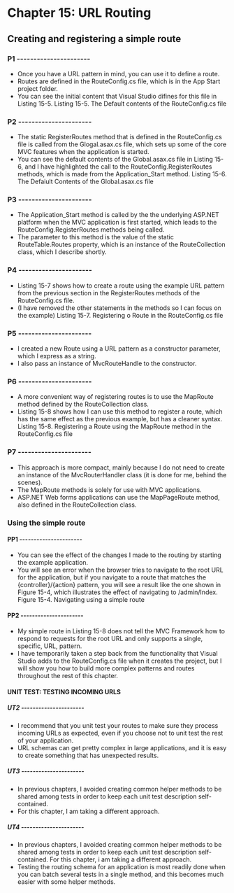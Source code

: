 # Chapter 15: URL Routing

## Creating and registering a simple route  

### P1 ----------------------

* Once you have a URL pattern in mind, you can use it to define a route.
* Routes are defined in the RouteConfig.cs file, which is in the App Start project folder.
* You can see the initial content that Visual Studio difines for this file in Listing 15-5.
    Listing 15-5. The Default contents of the RouteConfig.cs file

### P2 ----------------------

* The static RegisterRoutes method that is defined in the RouteConfig.cs file is called from the Glogal.asax.cs file, which sets up some of the core MVC features when the application is started.
* You can see the default contents of the Global.asax.cs file in Listing 15-6, and I have highlighted the call to the RouteConfig.RegisterRoutes methods, which is made from the Application_Start method.
    Listing 15-6. The Defaiult Contents of the Global.asax.cs file

### P3 ----------------------

* The Application_Start method is called by the the underlying ASP.NET platform when the MVC application is first started, which leads to the RouteConfig.RegisterRoutes methods being called.
* The parameter to this method is the value of the static RouteTable.Routes property, which is an instance of the RouteCollection class, which I describe shortly.

### P4 ----------------------

* Listing 15-7 shows how to create a route using the example URL pattern from the previous section in the RegisterRoutes methods of the RouteConfig.cs file.
* (I have removed the other statements in the methods so I can focus on the example)
    Listing 15-7. Registering o Route in the RouteConfig.cs file

### P5 ----------------------

* I created a new Route using a URL pattern as a constructor parameter, which I express as a string.
* I also pass an instance of MvcRouteHandle to the constructor.

### P6 ----------------------

* A more convenient way of registering routes is to use the MapRoute method defined by the RouteCollection class.
* Listing 15-8 shows how I can use this method to register a route, which has the same effect as the previous example, but has a cleaner syntax.
    Listing 15-8. Registering a Route using the MapRoute method in the RouteConfig.cs file

### P7 ----------------------

* This approach is more compact, mainly because I do not need to create an instance of the MvcRouterHandler class (it is done for me, behind the scenes).
* The MapRoute methods is solely for use with MVC applications.
* ASP.NET Web forms applications can use the MapPageRoute method, also defined in the RouteCollection class.

### Using the simple route

#### PP1 ----------------------

* You can see the effect of the changes I made to the routing by starting the example application.
* You will see an error when the browser tries to navigate to the root URL for the application, but if you navigate to a route that matches the {controller}/{action} pattern, you will see a result like the one shown in Figure 15-4, which illustrates the effect of navigating to /admin/Index.
    Figure 15-4. Navigating using a simple route

#### PP2 ----------------------

* My simple route in Listing 15-8 does not tell the MVC Framework how to respond to requests for the root URL and only supports a single, specific, URL, pattern.
* I have temporarily taken a step back from the functionality that Visual Studio adds to the RouteConfig.cs file when it creates the project, but I will show you how to build more complex patterns and routes throughout the rest of this chapter.

#### UNIT TEST: TESTING INCOMING URLS

##### UT2 ----------------------

* I recommend that you unit test your routes to make sure they process incoming URLs as expected, even if you choose not to unit test the rest of your application.
* URL schemas can get pretty complex in large applications, and it is easy to create something that has unexpected results.

##### UT3 ----------------------

* In previous chapters, I avoided creating common helper methods to be shared among tests in order to keep each unit test description self-contained.
* For this chapter, I am taking a different approach.

##### UT4 ----------------------

* In previous chapters, I avoided creating common helper methods to be shared among tests in order to keep each unit test description self-contained. For this chapter, i am taking a different approach.
* Testing the routing schema for an application is most readily done when you can batch several tests in a single method, and this becomes much easier with some helper methods.

<!--
# Chapter 15: URL Routing
## Creating and registering a simple route
### Using the simple route
#### UNIT TEST: TESTING INCOMING URLS    

> SUMMARRY AND UPDATE ==========================
.
> CONTENTS =====================================
# Chapter 15: URL Routing
## Creating and registering a simple route
### Using the simple route
.
> GITHUB =====================================
https://github.com/deyran/asp-dot-net-training/blob/main/pro-asp-net-mvc/chapter-15/dd-creating-and-registering-a-simple-route.md
.
> # ==========================================
#DotNet #csharp #csharpdotnet #dotnetcore #csharpdeveloper #dotnetdevelopers #aspnetcore #ASPNET #aspdotnet #IT #developer #TI #tecnologia #DevOps #desenvolvedor #programador #software #homeoffice #dev #tecnologiadainformacao #devs #code #programacao #programação #tecnologiadainformação #sistemasdeinformação #engenhariadesoftware #GitHub #ASPNETMVC #ASPNET #MVC #core #MVC #route #urlroute #urlroting #urlpatterns #RoutingSystem
-->